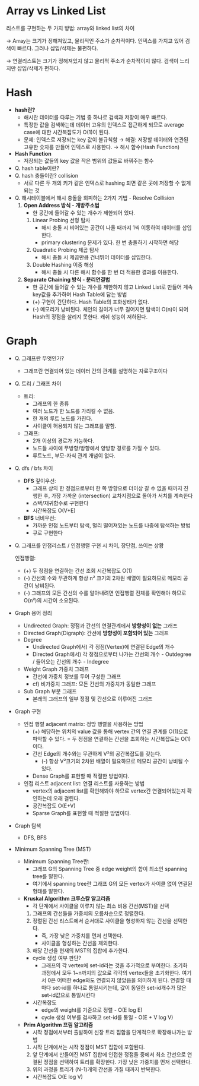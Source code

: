 # Array vs Linked List

리스트를 구현하는 두 가지 방법: array와 linked list의 차이

→ Array는 크기가 정해져있고, 물리적인 주소가 순차적이다. 인덱스를 가지고 있어 검색이 빠르다. 그러나 삽입/삭제는 불편하다.

→ 연결리스트는 크기가 정해져있지 않고 물리적 주소가 순차적이지 않다. 검색이 느리지만 삽입/삭제가 편하다.

# Hash

- **hash란?**
    - 해시란 데이터를 다루는 기법 중 하나로 검색과 저장이 매우 빠르다.
    - 특정한 값을 검색하는데 데이터 고유의 인덱스로 접근하게 되므로 average case에 대한 시간복잡도가 O(1)이 된다.
    - 문제: 인덱스로 저장되는 key 값이 불규칙함 → 해결: 저장할 데이터와 연관된 고유한 숫자를 만들어 인덱스로 사용한다. → 해시 함수(Hash Function)
- **Hash Function**
    - 저장되는 값들의 key 값을 작은 범위의 값들로 바꿔주는 함수
- Q. hash table이란?
- Q. hash 충돌이란? collision
    - 서로 다른 두 개의 키가 같은 인덱스로 hashing 되면 같은 곳에 저장할 수 없게 되는 것
- Q. 해시테이블에서 해시 충돌을 회피하는 2가지 기법 - Resolve Collision
    1. **Open Address 방식 - 개방주소법**
        - 한 공간에 들어갈 수 있는 개수가 제한되어 있다.
        1. Linear Probing 선형 탐사
            - 해시 충돌 시 비어있는 공간이 나올 때까지 1씩 이동하여 데이터를 삽입한다.
            - primary clustering 문제가 있다. 한 번 충돌하기 시작하면 해당
        2. Quadratic Probing 제곱 탐사
            - 해시 충돌 시 제곱만큼 건너뛰어 데이터를 삽입한다.
        3. Double Hashing 이중 해싱
            - 해시 충돌 시 다른 해시 함수를 한 번 더 적용한 결과를 이용한다.
    2. **Separate Chaining 방식 - 분리연결법**
        - 한 공간에 들어갈 수 있는 개수를 제한하지 않고 Linked List로 만들어 계속 key값을 추가하며 Hash Table에 담는 방법
        - (+) 구현이 간단하다. Hash Table의 포화상태가 없다.
        - (-) 메모리가 낭비된다. 체인의 길이가 너무 길어지면 탐색이 O(n)이 되어 Hash의 장점을 살리지 못한다. 캐쉬 성능이 저하된다.

# Graph

- Q. 그래프란 무엇인가?
    - 그래프란 연결되어 있는 데이터 간의 관계를 설명하는 자료구조이다
- Q. 트리 / 그래프 차이
    - 트리:
        - 그래프의 한 종류
        - 여러 노드가 한 노드를 가리킬 수 없음.
        - 한 개의 루트 노드를 가진다.
        - 사이클이 허용되지 않는 그래프를 말함.
    - 그래프:
        - 2개 이상의 경로가 가능하다.
        - 노드들 사이에 무방향/방향에서 양방향 경로를 가질 수 있다.
        - 루트노드, 부모-자식 관계 개념이 없다.
- Q. dfs / bfs 차이
    - **DFS** 깊이우선:
        - 그래프 상의 한 정점으로부터 한 쪽 방향으로 더이상 갈 수 없을 때까지 진행한 후, 가장 가까운 (intersection) 교차지점으로 돌아가 서치를 계속한다
        - 스택/재귀함수로 구현한다
        - 시간복잡도 O(V+E)
    - **BFS** 너비우선:
        - 가까운 인접 노드부터 탐색, 멀리 떨어져있는 노드를 나중에 탐색하는 방법
        - 큐로 구현한다
- Q. 그래프를 인접리스트 / 인접행렬 구현 시 차이, 장단점, 쓰이는 상황
    
    인접행렬:
    
    - (+) 두 정점을 연결하는 간선 조회 시간복잡도 O(1)
    - (-) 간선의 수와 무관하게 항상 n² 크기의 2차원 배열이 필요하므로 메모리 공간이 낭비된다.
    - (-) 그래프의 모든 간선의 수를 알아내려면 인접행렬 전체를 확인해야 하므로 O(n²)의 시간이 소요된다.
- Graph 용어 정리
    - Undirected Graph: 정점과 간선의 연결관계에서 **방향성이 없는** 그래프
    - Directed Graph(Digraph): 간선에 **방향성이 포함되어 있는** 그래프
    - Degree
        - Undirected Graph에서) 각 정점(Vertex)에 연결된 Edge의 개수
        - Directed Graph에서) 각 정점으로부터 나가는 간선의 개수 - Outdegree / 들어오는 간선의 개수 - Indegree
    - Weight Graph 가중치 그래프
        - 간선에 가중치 정보를 두어 구성한 그래프
        - cf) 비가중치 그래프: 모든 간선의 가중치가 동일한 그래프
    - Sub Graph 부분 그래프
        - 본래의 그래프의 일부 정점 및 간선으로 이루어진 그래프
- Graph 구현
    - 인접 행렬 adjacent matrix: 정방 행렬을 사용하는 방법
        - (+) 해당하는 위치의 value 값을 통해 vertex 간의 연결 관계를 O(1)으로 파악할 수 있다. = 두 정점을 연결하는 간선을 조회하는 시간복잡도는 O(1)이다.
        - 간선 Edge의 개수와는 무관하게 V²의 공간복잡도를 갖는다.
            - (-) 항상 V²크기의 2차원 배열이 필요하므로 메모리 공간이 낭비될 수 있다.
        - Dense Graph를 표현할 때 적절한 방법이다.
    - 인접 리스트 adjacent list: 연결 리스트를 사용하는 방법
        - vertex의 adjacent list를 확인해봐야 하므로 vertex간 연결되어있는지 확인하는데 오래 걸린다.
        - 공간복잡도 O(E+V)
        - Sparse Graph를 표현할 때 적절한 방법이다.
- Graph 탐색
    - DFS, BFS
- Minimum Spanning Tree (MST)
    - Minimum Spanning Tree란:
        - 그래프 G의 Spanning Tree 중 edge weight의 합이 최소인 spanning tree를 말한다.
        - 여기에서 spanning tree란 그래프 G의 모든 vertex가 사이클 없이 연결된 형태를 말한다.
    - **Kruskal Algorithm 크루스칼 알고리즘**
        - 각 단계에서 사이클을 이루지 않는 최소 비용 간선(MST)을 선택
        1. 그래프의 간선들을 가중치의 오름차순으로 정렬한다.
        2. 정렬된 간선 리스트에서 순서대로 사이클을 형성하지 않는 간선을 선택한다.
            - 즉, 가장 낮은 가중치를 먼저 선택한다.
            - 사이클을 형성하는 간선을 제외한다.
        3. 해당 간선을 현재의 MST의 집합에 추가한다.
        - cycle 생성 여부 판단?
            - 그래프의 각 vertex에 set-id라는 것을 추가적으로 부여한다. 초기화 과정에서 모두 1~n까지의 값으로 각각의 vertex들을 초기화한다. 여기서 0은 어떠한 edge와도 연결되지 않았음을 의미하게 된다. 연결할 때마다 set-id를 하나로 통일시키는데, 값이 동일한 set-id개수가 많은 set-id값으로 통일시킨다
        - 시간복잡도
            - edge의 weight를 기준으로 정렬 - O(E log E)
            - cycle 생성 여부를 검사하고 set-id를 통일 - O(E + V log V)
    - **Prim Algorithm 프림 알고리즘**
        - 시작 정점에서부터 출발하여 신장 트리 집합을 단계적으로 확장해나가는 방법
        1. 시작 단계에서는 시작 정점이 MST 집합에 포함된다.
        2. 앞 단계에서 만들어진 MST 집합에 인접한 정점들 중에서 최소 간선으로 연결된 정점을 선택하여 트리를 확장한다. 가장 낮은 가중치를 먼저 선택한다.
        3. 위의 과정을 트리가 (N-1)개의 간선을 가질 때까지 반복한다.
        - 시간복잡도 O(E log V)
